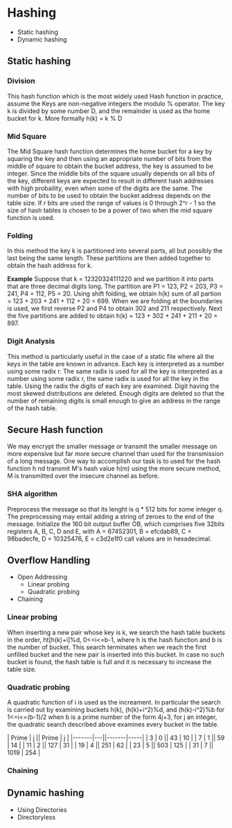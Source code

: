 # Hashing

- Static hashing
- Dynamic hashing

## Static hashing

### Division

This hash function which is the most widely used Hash function in
practice, assume the Keys are non-negative integers the modulo %
operator. The key k is divided by some number D, and the remainder is
used as the home bucket for k. More formally h(k) = k % D

### Mid Square

The Mid Square hash function determines the home bucket for a key by
squaring the key and then using an appropriate number of bits from the
middle of square to obtain the bucket address, the key is assumed to be
integer. Since the middle bits of the square usually depends on all bits
of the key, different keys are expected to result in different hash
addresses with high probaility, even when some of the digits are the
same. The number of bits to be used to obtain the bucket address depends
on the table size. If r bits are used the range of values is 0 through
2^r - 1 so the size of hash tables is chosen to be a power of two when
the mid square function is used.

### Folding

In this method the key k is partitioned into several parts, all but
possibly the last being the same length. These partitions are then added
together to obtain the hash address for k.

**Example** Suppose that k = 12320324111220 and we partition it into
parts that are three decimal digits long. The partition are P1 = 123,
P2 = 203, P3 = 241, P4 = 112, P5 = 20. Using shift folding, we obtain
h(k) sum of all partion = 123 + 203 + 241 + 112 + 20 = 699.
When we are folding  at the boundaries is used, we first reverse P2 and
P4 to obtain 302 and 211 respectively. Next the five partitions are
added  to obtain h(k) = 123 + 302 + 241 + 211 + 20 = 897.

### Digit Analysis

This method is particularly useful in the case of a static file where
all the keys in the table are known in advance. Each key is interpreted
as a number using some radix r. The same radix is used for all the key
is interpreted as a number using some radix r, the same radix is used
for all the key in the table. Using the radix the digits of each key
are examined. Digit having the most skewed distributions are deleted.
Enough digits are deleted so that the number of remaining digits is
small enough to give an address in the range of the hash table.

## Secure Hash function

We may encrypt the smaller message or transmit the smaller message on
more expensive but far more secure channel than used for the
transmission of a long message. One way to accomplish our task is to
used for the hash function h nd transmit M's hash value h(m) using the
more secure method, M is transmitted over the insecure channel as
before.

### SHA algorithm

Preprocess the message so that its lenght is q * 512 bits for some
integer q. The preprocessing may entail adding a string of zeroes to the
end of the message. Initialize the 160 bit output buffer OB, which
comprises five 32bits registers A, B, C, D and E, with A = 67452301,
B = efcdab89, C = 98badecfe, D = 10325476, E = c3d2e1f0 call values are
in hexadecimal.

## Overflow Handling

- Open Addressing
    - Linear probing
    - Quadratic probing
- Chaining

### Linear probing

When inserting a new pair whose key is k, we search the hash table
buckets in the order, ht[h(k)+i]%d, 0<=i<=b-1, where h is the hash
function and b is the number of bucket. This search terminates when we
reach the first unfilled bucket and the new pair is inserted into this
bucket. In case no such bucket is found, the hash table is full and it
is necessary to increase the table size.

### Quadratic probing

A quadratic function of i is used as the increament. In particular the
search is carried out by examining buckets h(k), (h(k)+i^2)%d, and
(h(k)-i^2)%b for 1<=i<=(b-1)/2 when b is a prime number of the form
4j+3, for j an integer, the quadratic search described above examines
every bucket in the table.

| Prime | j || Prime | j   |
|-------|---||-------|-----|
| 3     | 0 || 43    | 10  |
| 7     | 1 || 59    | 14  |
| 11    | 2 || 127   | 31  |
| 19    | 4 || 251   | 62  |
| 23    | 5 || 503   | 125 |
| 31    | 7 || 1019  | 254 |

### Chaining

## Dynamic hashing

- Using Directories
- Directoryless
